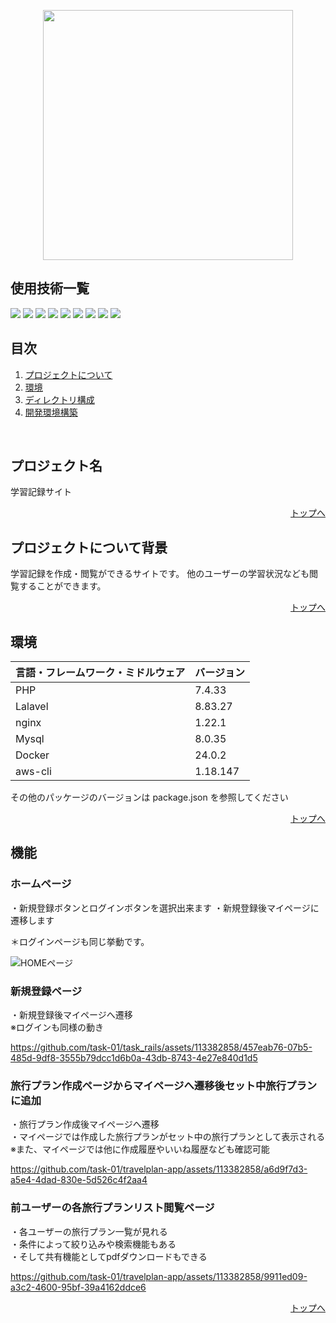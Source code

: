 <p align="center"><a href="https://laravel.com" target="_blank"><img src="https://raw.githubusercontent.com/laravel/art/master/logo-lockup/5%20SVG/2%20CMYK/1%20Full%20Color/laravel-logolockup-cmyk-red.svg" width="400"></a></p>

<div id="top"></div>

## 使用技術一覧

<!-- シールド一覧 -->
<!-- 該当するプロジェクトの中から任意のものを選ぶ-->
<p style="display: inline">
    <img src="https://img.shields.io/badge/-PHP-4F5D95.svg?logo=PHP&style=for-the-badge&logoColor=white">
    <img src="https://img.shields.io/badge/-Laravel-FF2D20.svg?logo=laravel&style=for-the-badge&logoColor=white">
    <img src="https://img.shields.io/badge/-Docker-2496ED.svg?logo=docker&style=for-the-badge&logoColor=white">
    <img src="https://img.shields.io/badge/-AWS-232F3E.svg?logo=amazonaws&style=for-the-badge">
    <img src="https://img.shields.io/badge/-CircleCI-343434.svg?logo=circleci&style=for-the-badge">
    <img src="https://img.shields.io/badge/-Nginx-009639.svg?logo=nginx&style=for-the-badge">
    <img src="https://img.shields.io/badge/-MySQL-4479A1.svg?logo=mysql&style=for-the-badge&logoColor=white">
    <img src="https://img.shields.io/badge/-PHP--FPM-8892BF.svg?logo=php&style=for-the-badge&logoColor=white">
    <img src="https://img.shields.io/badge/-bootstrap-7952B3.svg?logo=php&style=for-the-badge&logoColor=white">
</p>

## 目次

1. [プロジェクトについて](#プロジェクトについて)
2. [環境](#環境)
3. [ディレクトリ構成](#ディレクトリ構成)
4. [開発環境構築](#開発環境構築)

<br />
<!-- プロジェクト名を記載 -->

## プロジェクト名

学習記録サイト

<p align="right"><a href="#top">トップへ</a></p>

<!-- プロジェクトについて -->

## プロジェクトについて背景

学習記録を作成・閲覧ができるサイトです。
他のユーザーの学習状況なども閲覧することができます。

<p align="right"><a href="#top">トップへ</a></p>

## 環境

<!-- 言語、フレームワーク、ミドルウェア、インフラの一覧とバージョンを記載 -->

| 言語・フレームワーク・ミドルウェア | バージョン   |
|--------------------------|--------------|
| PHP                      | 7.4.33       |
| Lalavel                  | 8.83.27      |
| nginx                    | 1.22.1       |
| Mysql                    | 8.0.35       |
| Docker                   | 24.0.2       |
| aws-cli                  | 1.18.147     |

その他のパッケージのバージョンは package.json を参照してください

<p align="right"><a href="#top">トップへ</a></p>

## 機能
### ホームページ
・新規登録ボタンとログインボタンを選択出来ます
・新規登録後マイページに遷移します

＊ログインページも同じ挙動です。

![HOMEページ](https://github.com/task-01/lalavel-app/assets/113382858/4c3b4a68-b28d-43ec-9ef7-090d4ae5250f)

### 新規登録ページ  
・新規登録後マイページへ遷移  
※ログインも同様の動き  

https://github.com/task-01/task_rails/assets/113382858/457eab76-07b5-485d-9df8-3555b79dcc1d6b0a-43db-8743-4e27e840d1d5

### 旅行プラン作成ページからマイページへ遷移後セット中旅行プランに追加  
・旅行プラン作成後マイページへ遷移  
・マイページでは作成した旅行プランがセット中の旅行プランとして表示される  
※また、マイページでは他に作成履歴やいいね履歴なども確認可能  

https://github.com/task-01/travelplan-app/assets/113382858/a6d9f7d3-a5e4-4dad-830e-5d526c4f2aa4  

### 前ユーザーの各旅行プランリスト閲覧ページ  
・各ユーザーの旅行プラン一覧が見れる  
・条件によって絞り込みや検索機能もある  
・そして共有機能としてpdfダウンロードもできる

https://github.com/task-01/travelplan-app/assets/113382858/9911ed09-a3c2-4600-95bf-39a4162ddce6


<p align="right"><a href="#top">トップへ</a></p>  
